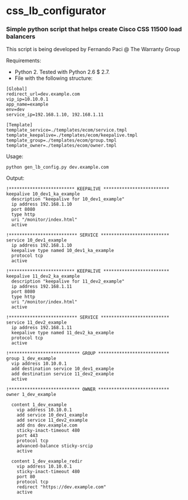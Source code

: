 css_lb_configurator
===================

### Simple python script that helps create Cisco CSS 11500 load balancers

This script is being developed by Fernando Paci @ The Warranty Group

Requirements:

+ Python 2. Tested with Python 2.6 $ 2.7. 
+ File with the following structure:

```
[Global]
redirect_url=dev.example.com
vip_ip=10.10.0.1
app_name=example
env=dev
service_ip=192.168.1.10, 192.168.1.11

[Template]
template_service=./templates/ecom/service.tmpl
template_keepalive=./templates/ecom/keepalive.tmpl
template_group=./templates/ecom/group.tmpl
template_owner=./templates/ecom/owner.tmpl
```

Usage:

`python gen_lb_config.py dev.example.com`

Output:

```
!************************* KEEPALIVE *************************
keepalive 10_dev1_ka_example
  description "keepalive for 10_dev1_example"
  ip address 192.168.1.10
  port 8080
  type http
  uri "/monitor/index.html"
  active

!************************** SERVICE **************************
service 10_dev1_example
  ip address 192.168.1.10
  keepalive type named 10_dev1_ka_example
  protocol tcp
  active

!************************* KEEPALIVE *************************
keepalive 11_dev2_ka_example
  description "keepalive for 11_dev2_example"
  ip address 192.168.1.11
  port 8080
  type http
  uri "/monitor/index.html"
  active

!************************** SERVICE **************************
service 11_dev2_example
  ip address 192.168.1.11
  keepalive type named 11_dev2_ka_example
  protocol tcp
  active

!*************************** GROUP ***************************
group 1_dev_example
  vip address 10.10.0.1
  add destination service 10_dev1_example
  add destination service 11_dev2_example
  active

!*************************** OWNER ***************************
owner 1_dev_example

  content 1_dev_example
    vip address 10.10.0.1
    add service 10_dev1_example
    add service 11_dev2_example
    add dns dev.example.com
    sticky-inact-timeout 480
    port 443
    protocol tcp
    advanced-balance sticky-srcip
    active

  content 1_dev_example_redir
    vip address 10.10.0.1
    sticky-inact-timeout 480
    port 80
    protocol tcp
    redirect "https://dev.example.com"
    active

```
